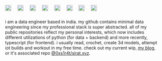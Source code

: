 <h1>
<span>
  <img src="https://64.media.tumblr.com/181c647e01e2575f2e559c64831de2e6/73c7e63e57904ca7-97/s75x75_c1/33e5e55eb7402e249a438ed4d5515777026a7b6e.gif" height="20" width="20" alt="flora + strawbs"/>
  &nbsp;
  <img src="https://64.media.tumblr.com/5393808e3f4e05abf05fa6f6ab76690b/6cf449cc5522ecdc-c4/s75x75_c1/92937b4942670a6cd4fe85dcbc140a0dd4555ee7.gif" height="20" width="20" alt="kuromi hides from you"/>
  &nbsp;
  <img src="https://64.media.tumblr.com/646fc99e0e0338fb795abaff48e5c298/23dcd904a23af9f7-d3/s75x75_c1/8dde7886d85a2ce726334fe87794ce1bba306bb5.gif" height="20" width="20" alt="caramel custurd w a strawb on top" />
  &nbsp;
  <img src="https://64.media.tumblr.com/6998a3eccceed975f72cecc70b083651/58380bc7bc4d5de9-4a/s75x75_c1/6c2ded6e7f21856302adc54e778b36831cf577eb.gif" height="20" width="20" alt="hello kitty ramen"/>
  &nbsp;
  <img src="https://64.media.tumblr.com/a1b4fe50a985b28407c136fdf53deb6a/a2c8d343b23dc6f6-f2/s75x75_c1/367c67222b47671bddc11d7bb75d1082515787e7.gif" height="20" width="20" alt="hallow kitty"/>
  &nbsp;
  <img src="https://64.media.tumblr.com/463bd13f5425d59cf7d244b57d6d44e6/92ddb7ecf8844f12-c5/s75x75_c1/41a4932c92af9ff01cc2acdda4d45f30a5b3641e.gif" height="20" width="20" alt="french toast" />
  &nbsp;
  <img src="https://64.media.tumblr.com/284001e639c0754e3c72919455fced9e/4968da3100ade5b4-cd/s75x75_c1/64ea9632d2c240fad80c1a6519631a99a8b16651.gif" height="20" width="20" alt="neopolitan melo" />
  &nbsp;
  <img src="https://64.media.tumblr.com/ba4769d2c85e42adb5cf4a3fbc4760d2/2e01f0a255a31b9f-1d/s75x75_c1/b272a6fccfd5451af3a27d537fc8271efc5dda2a.gif" height="20" width="20" alt="a variety of sweet roles"/>
</span>
</h1>

i am a data engineer based in india. my github contains minimal data engineering since my professional stack is super abstracted. all of my public repositories reflect my personal interests, which now includes different utilizations of python (for data + backend) and more recently, typescript (for frontend). i usually read, crochet, create 3d models, attempt iot builds and workout in my free time. check out my current wip, [my blog](https://sirat.xyz/), or it's associated repo [@0xs1r4t/sirat.xyz](https://github.com/0xs1r4t/sirat.xyz).

